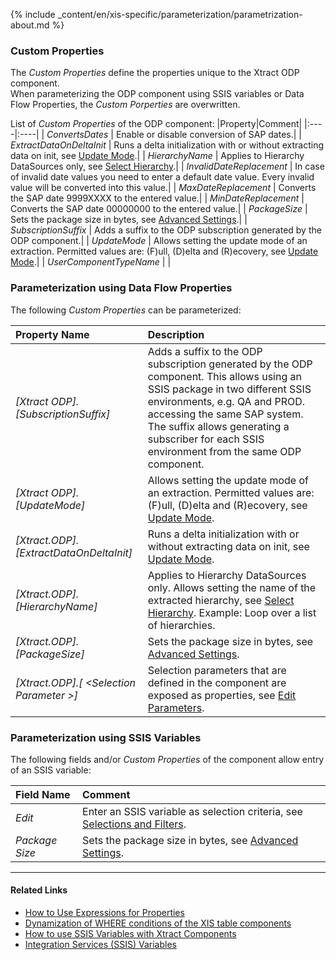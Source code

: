 
{% include _content/en/xis-specific/parameterization/parametrization-about.md  %}

### Custom Properties
The *Custom Properties* define the properties unique to the Xtract ODP component. <br>
When parameterizing the ODP component using SSIS variables or Data Flow Properties, the *Custom Porperties* are overwritten.

List of *Custom Properties* of the ODP component:
|Property|Comment|
|:----|:----|
| *ConvertsDates* | Enable or disable conversion of SAP dates.|
| *ExtractDataOnDeltaInit* | Runs a delta initialization with or without extracting data on init, see [Update Mode](./odp-functions-ov#update-mode).|
| *HierarchyName* | Applies to Hierarchy DataSources only, see [Select Hierarchy](./odp-functions-ov#select-hierarchy).|
| *InvalidDateReplacement* | In case of invalid date values you need to enter a default date value. Every invalid value will be converted into this value.|
| *MaxDateReplacement* | Converts the SAP date 9999XXXX to the entered value.|
| *MinDateReplacement* | Converts the SAP date 00000000 to the entered value.|
| *PackageSize* | Sets the package size in bytes, see [Advanced Settings](./odp-functions-ov#advanced-settings).|
| *SubscriptionSuffix* | Adds a suffix to the ODP subscription generated by the ODP component.|
| *UpdateMode* | Allows setting the update mode of an extraction. Permitted values are: (F)ull, (D)elta and (R)ecovery, see [Update Mode](./odp-functions-ov#update-mode).|
| *UserComponentTypeName* | |

### Parameterization using Data Flow Properties
The following *Custom Properties* can be parameterized:

|Property Name|Description|
|:----|:----|
| *[Xtract ODP].[SubscriptionSuffix]*| Adds a suffix to the ODP subscription generated by the ODP component. This allows using an SSIS package in two different SSIS environments, e.g. QA and PROD. accessing the same SAP system. The suffix allows generating a subscriber for each SSIS environment from the same ODP component.|
| *[Xtract ODP].[UpdateMode]*|Allows setting the update mode of an extraction. Permitted values are: (F)ull, (D)elta and (R)ecovery, see [Update Mode](./odp-functions-ov#update-mode).|
| *[Xtract.ODP].[ExtractDataOnDeltaInit]*| Runs a delta initialization with or without extracting data on init, see [Update Mode](./odp-functions-ov#update-mode).|
| *[Xtract.ODP].[HierarchyName]*| Applies to Hierarchy DataSources only. Allows setting the name of the extracted hierarchy, see [Select Hierarchy](./odp-functions-ov#select-hierarchy). Example: Loop over a list of hierarchies.  |
| *[Xtract.ODP].[PackageSize]*| Sets the package size in bytes, see [Advanced Settings](./odp-functions-ov#advanced-settings). |
| *[Xtract.ODP].[ &lt;Selection Parameter &gt;]*| Selection parameters that are defined in the component are exposed as properties, see [Edit Parameters](./odp-functions-ov#edit-parameters). |

### Parameterization using SSIS Variables
The following fields and/or *Custom Properties* of the component allow entry of an SSIS variable:

|Field Name|Comment|
|:----|:----|
| *Edit*|Enter an SSIS variable as selection criteria, see [Selections and Filters](./odp-functions-ov#selections-and-filters).|
| *Package Size*| Sets the package size in bytes, see [Advanced Settings](./odp-functions-ov#advanced-settings). |


****
#### Related Links
- [How to Use Expressions for Properties](../parameterization/parameterization-prop#how-to-use-expressions-for-properties) 
- [Dynamization of WHERE conditions of the XIS table components](https://kb.theobald-software.com/xtract-is/Dynamization-of-WHERE-conditions-of-the-XIS-table-components)
- [How to use SSIS Variables with Xtract Components](../parameterization/parameterization-var) 
- [Integration Services (SSIS) Variables](https://docs.microsoft.com/en-us/sql/integration-services/integration-services-ssis-variables?view=sql-server-ver15)